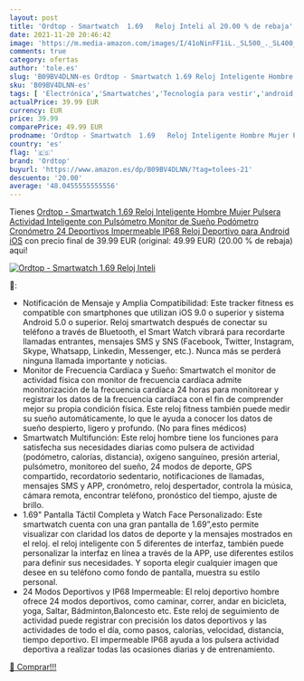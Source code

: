 ```yaml
---
layout: post
title: 'Ordtop - Smartwatch  1.69   Reloj Inteli al 20.00 % de rebaja'
date: 2021-11-20 20:46:42
image: 'https://m.media-amazon.com/images/I/41oNinFF1iL._SL500_._SL400_.jpg'
comments: true
category: ofertas
author: 'tole.es'
slug: 'B09BV4DLNN-es Ordtop - Smartwatch 1.69 Reloj Inteligente Hombre Mujer...'
sku: 'B09BV4DLNN-es'
tags: [ 'Electrónica','Smartwatches','Tecnología para vestir','android','ordtop', ]
actualPrice: 39.99 EUR
currency: EUR
price: 39.99
comparePrice: 49.99 EUR
prodname: 'Ordtop - Smartwatch  1.69   Reloj Inteligente Hombre Mujer Pulsera Actividad Inteligente con Pulsómetro Monitor de Sueño Podómetro Cronómetro  24 Deportivos  Impermeable IP68 Reloj Deportivo para Android iOS'
country: 'es'
flag: '🇪🇸'
brand: 'Ordtop'
buyurl: 'https://www.amazon.es/dp/B09BV4DLNN/?tag=tolees-21'
descuento: '20.00'
average: '48.0455555555556'
---
```


Tienes [Ordtop - Smartwatch  1.69   Reloj Inteligente Hombre Mujer Pulsera Actividad Inteligente con Pulsómetro Monitor de Sueño Podómetro Cronómetro  24 Deportivos  Impermeable IP68 Reloj Deportivo para Android iOS](https://www.amazon.es/dp/B09BV4DLNN/?tag=tolees-21) con precio final de  39.99 EUR (original: 49.99 EUR) (20.00 %  de rebaja) aqui!

[![Ordtop - Smartwatch  1.69   Reloj Inteli](https://m.media-amazon.com/images/I/41oNinFF1iL._SL500_._SL400_.jpg)](https://www.amazon.es/dp/B09BV4DLNN/?tag=tolees-21)

🔎:

- Notificación de Mensaje y Amplia Compatibilidad: Este tracker fitness es compatible con smartphones que utilizan iOS 9.0 o superior y sistema Android 5.0 o superior. Reloj smartwatch después de conectar su teléfono a través de Bluetooth, el Smart Watch vibrará para recordarte llamadas entrantes, mensajes SMS y SNS (Facebook, Twitter, Instagram, Skype, Whatsapp, Linkedin, Messenger, etc.). Nunca más se perderá ninguna llamada importante y noticias.
- Monitor de Frecuencia Cardíaca y Sueño: Smartwatch el monitor de actividad física con monitor de frecuencia cardíaca admite monitorización de la frecuencia cardíaca 24 horas para monitorear y registrar los datos de la frecuencia cardíaca con el fin de comprender mejor su propia condición física. Este reloj fitness también puede medir su sueño automáticamente, lo que le ayuda a conocer los datos de sueño despierto, ligero y profundo. (No para fines médicos)
- Smartwatch Multifunción: Este reloj hombre tiene los funciones para satisfecha sus necesidades diarias como pulsera de actividad (podómetro, calorías, distancia), oxígeno sanguíneo, presión arterial, pulsómetro, monitoreo del sueño, 24 modos de deporte, GPS compartido, recordatorio sedentario, notificaciones de llamadas, mensajes SMS y APP, cronómetro, reloj despertador, controla la música, cámara remota, encontrar teléfono, pronóstico del tiempo, ajuste de brillo.
- 1.69" Pantalla Táctil Completa y Watch Face Personalizado: Este smartwatch cuenta con una gran pantalla de 1.69”,esto permite visualizar con claridad los datos de deporte y la mensajes mostrados en el reloj. el reloj inteligente con 5 diferentes de interfaz, también puede personalizar la interfaz en línea a través de la APP, use diferentes estilos para definir sus necesidades. Y soporta elegir cualquier imagen que desee en su teléfono como fondo de pantalla, muestra su estilo personal.
- 24 Modos Deportivos y IP68 Impermeable: El reloj deportivo hombre ofrece 24 modos deportivos, como caminar, correr, andar en bicicleta, yoga, Saltar, Bádminton,Baloncesto etc. Este reloj de seguimiento de actividad puede registrar con precisión los datos deportivos y las actividades de todo el día, como pasos, calorías, velocidad, distancia, tiempo deportivo. El impermeable IP68 ayuda a los pulsera actividad deportiva a realizar todas las ocasiones diarias y de entrenamiento.

[🛒 Comprar!!!](https://www.amazon.es/dp/B09BV4DLNN/?tag=tolees-21)
